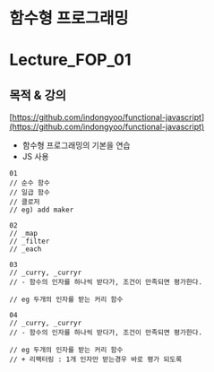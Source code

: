# 함수형 프로그래밍

# Lecture_FOP_01

## 목적 & 강의

[https://github.com/indongyoo/functional-javascript](https://github.com/indongyoo/functional-javascript)

- 함수형 프로그래밍의 기본을 연습
- JS 사용

```
01
// 순수 함수
// 일급 함수
// 클로저
// eg) add maker

02
// _map
// _filter
// _each

03
// _curry, _curryr
// - 함수의 인자를 하나씩 받다가, 조건이 만족되면 평가한다.

// eg 두개의 인자를 받는 커리 함수

04
// _curry, _curryr
// - 함수의 인자를 하나씩 받다가, 조건이 만족되면 평가한다.

// eg 두개의 인자를 받는 커리 함수
// + 리팩터링 : 1개 인자만 받는경우 바로 평가 되도록

```

